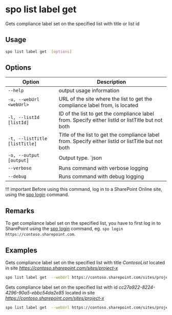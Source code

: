 # spo list label get 

Gets compliance label set on the specified list with title or list id


## Usage

```sh
spo list label get  [options]
```

## Options

Option|Description
------|-----------
`--help`|output usage information
`-u, --webUrl <webUrl>`|URL of the site where the list to get the compliance label from, is located
`-l, --listId [listId]`|ID of the list to get the compliance label from. Specify either listId or listTitle but not both
`-t, --listTitle [listTitle]`|Title of the list to get the compliance label from. Specify either listId or listTitle but not both
`-o, --output [output]`|Output type. `json|text`. Default `text`
`--verbose`|Runs command with verbose logging
`--debug`|Runs command with debug logging

!!! important
    Before using this command, log in to a SharePoint Online site, using the [spo login](../login.md) command.

## Remarks

 To get compliance label set on the specified list, you have to first log in to SharePoint
 using the [spo login](../login.md) command, eg. `spo login https://contoso.sharepoint.com`.

## Examples

 Gets compliance label set on the specified list with title
  _ContosoList_ located in site _https://contoso.sharepoint.com/sites/project-x_

```sh
spo list label get  --webUrl https://contoso.sharepoint.com/sites/project-x --listTitle ContosoList
```

Gets compliance label set on the specified list with id
 _cc27a922-8224-4296-90a5-ebbc54da2e85_
located in site _https://contoso.sharepoint.com/sites/project-x_

```sh
spo list label get  --webUrl https://contoso.sharepoint.com/sites/project-x --listId cc27a922-8224-4296-90a5-ebbc54da2e85
```